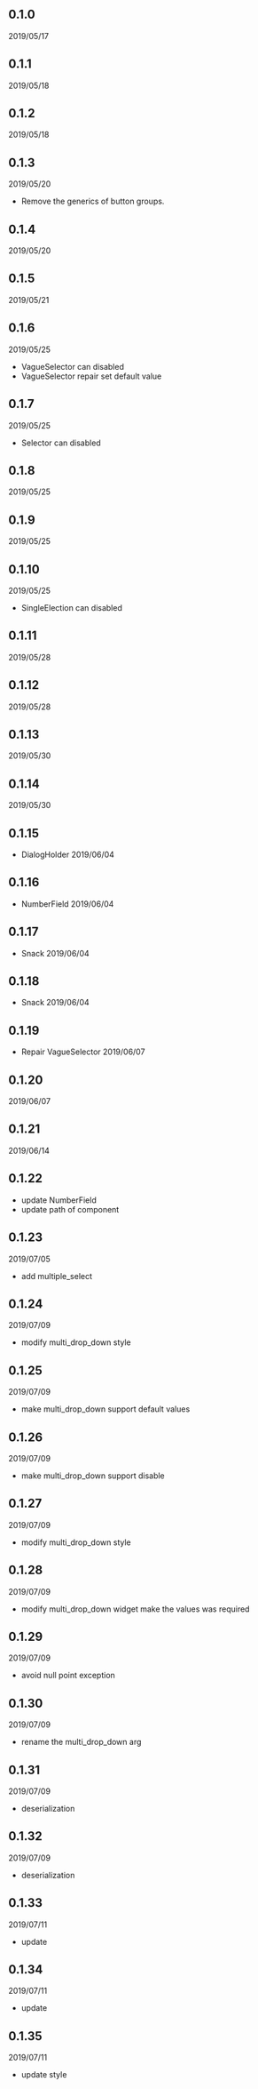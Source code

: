 ## 0.1.0 
2019/05/17
## 0.1.1 
2019/05/18
## 0.1.2 
2019/05/18
## 0.1.3 
2019/05/20
- Remove the generics of button groups.
## 0.1.4 
2019/05/20
## 0.1.5 
2019/05/21
## 0.1.6 
2019/05/25
- VagueSelector can disabled
- VagueSelector repair set default value
## 0.1.7 
2019/05/25
- Selector can disabled
## 0.1.8 
2019/05/25
## 0.1.9 
2019/05/25
## 0.1.10 
2019/05/25
- SingleElection can disabled
## 0.1.11
2019/05/28
## 0.1.12
2019/05/28
## 0.1.13
2019/05/30
## 0.1.14
2019/05/30
## 0.1.15
- DialogHolder
2019/06/04
## 0.1.16
- NumberField
2019/06/04
## 0.1.17
- Snack
2019/06/04
## 0.1.18
- Snack
2019/06/04
## 0.1.19
- Repair VagueSelector
2019/06/07
## 0.1.20
2019/06/07
## 0.1.21
2019/06/14
## 0.1.22
- update NumberField
- update path of component
## 0.1.23
2019/07/05
- add multiple_select
## 0.1.24
2019/07/09
- modify multi_drop_down style
## 0.1.25
2019/07/09
- make multi_drop_down support default values
## 0.1.26
2019/07/09
- make multi_drop_down support disable
## 0.1.27
2019/07/09
- modify multi_drop_down style
## 0.1.28
2019/07/09
- modify multi_drop_down widget make the values was required
## 0.1.29
2019/07/09
- avoid null point exception
## 0.1.30
2019/07/09
- rename the multi_drop_down arg
## 0.1.31
2019/07/09
- deserialization
## 0.1.32
2019/07/09
- deserialization
## 0.1.33
2019/07/11
- update
## 0.1.34
2019/07/11
- update
## 0.1.35
2019/07/11
- update style
